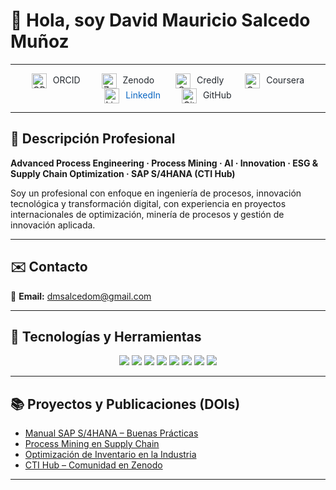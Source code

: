 # 👋 Hola, soy David Mauricio Salcedo Muñoz  

---

<p align="center">

  <!-- ORCID -->
  <a href="https://orcid.org/0009-0004-8289-2432" target="_blank" style="margin: 0 15px; text-decoration:none;">
    <img src="https://cdn.simpleicons.org/orcid/A6CE39" alt="ORCID" width="24" height="24" style="vertical-align:middle;"/>
    <span style="margin-left:6px; color:#24292f; font-size:14px;">ORCID</span>
  </a>

  <!-- Zenodo -->
  <a href="https://zenodo.org/communities/sti-hub-ai-processmining-supplychain-esg/" target="_blank" style="margin: 0 15px; text-decoration:none;">
    <img src="https://cdn.simpleicons.org/zenodo/1682D4" alt="Zenodo" width="24" height="24" style="vertical-align:middle;"/>
    <span style="margin-left:6px; color:#24292f; font-size:14px;">Zenodo</span>
  </a>

  <!-- Credly -->
  <a href="https://www.credly.com/users/dmsalcedom" target="_blank" style="margin: 0 15px; text-decoration:none;">
    <img src="https://cdn.simpleicons.org/credly/FF6B00" alt="Credly" width="24" height="24" style="vertical-align:middle;"/>
    <span style="margin-left:6px; color:#24292f; font-size:14px;">Credly</span>
  </a>

  <!-- Coursera -->
  <a href="https://www.coursera.org/user/897e9a6b058fed73e715753d465de838" target="_blank" style="margin: 0 15px; text-decoration:none;">
    <img src="https://cdn.simpleicons.org/coursera/0056D2" alt="Coursera" width="24" height="24" style="vertical-align:middle;"/>
    <span style="margin-left:6px; color:#24292f; font-size:14px;">Coursera</span>
  </a>

  <!-- LinkedIn -->
  <a href="https://www.linkedin.com/in/dm-slcm06/" target="_blank" style="margin: 0 15px; text-decoration:none;">
    <img src="https://cdn-icons-png.flaticon.com/512/174/174857.png" alt="LinkedIn" width="24" height="24" style="vertical-align:middle;"/>
    <span style="margin-left:6px; color:#0A66C2; font-size:14px;">LinkedIn</span>
  </a>

  <!-- GitHub -->
  <a href="https://github.com/dmsalcedom" target="_blank" style="margin: 0 15px; text-decoration:none;">
    <img src="https://cdn.simpleicons.org/github/181717" alt="GitHub" width="24" height="24" style="vertical-align:middle;"/>
    <span style="margin-left:6px; color:#24292f; font-size:14px;">GitHub</span>
  </a>

</p>



---

## 🧾 Descripción Profesional  
**Advanced Process Engineering · Process Mining · AI · Innovation · ESG & Supply Chain Optimization · SAP S/4HANA (CTI Hub)**  

Soy un profesional con enfoque en ingeniería de procesos, innovación tecnológica y transformación digital, con experiencia en proyectos internacionales de optimización, minería de procesos y gestión de innovación aplicada.

---

## ✉️ Contacto  
📩 **Email:** dmsalcedom@gmail.com  

---

## 🚀 Tecnologías y Herramientas  

<p align="center">
  <img src="https://img.shields.io/badge/Python-3776AB?logo=python&logoColor=white" />
  <img src="https://img.shields.io/badge/MATLAB-orange?logo=mathworks&logoColor=white" />
  <img src="https://img.shields.io/badge/Celonis-2E74B5?logo=celonis&logoColor=white" />
  <img src="https://img.shields.io/badge/TensorFlow-FF6F00?logo=tensorflow&logoColor=white" />
  <img src="https://img.shields.io/badge/Docker-2496ED?logo=docker&logoColor=white" />
  <img src="https://img.shields.io/badge/Kubernetes-326CE5?logo=kubernetes&logoColor=white" />
  <img src="https://img.shields.io/badge/SAP-0FAAFF?logo=sap&logoColor=white" />
  <img src="https://img.shields.io/badge/Power%20BI-F2C811?logo=powerbi&logoColor=black" />
</p>

---

## 📚 Proyectos y Publicaciones (DOIs)
- [Manual SAP S/4HANA – Buenas Prácticas](https://doi.org/10.5281/zenodo.1234567)  
- [Process Mining en Supply Chain](https://doi.org/10.48550/arXiv.2401.00001)  
- [Optimización de Inventario en la Industria](https://doi.org/10.5281/zenodo.9876643)  
- [CTI Hub – Comunidad en Zenodo](https://zenodo.org/communities/sti-hub-ai-processmining-supplychain-esg/)  

---


